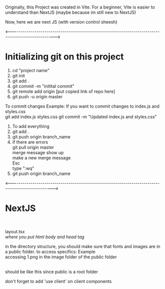 Originally, this Project was created in Vite. For a beginner, Vite is easier to understand than NextJS (maybe because im still new to NextJS)

Now, here we are next JS (with version control sheesh)

<---------------------------------------------------------------------------------------------------->

<h1>Initializing git on this project</h1>

1. cd "project name" <br />
2. git init <br />
3. git add . <br />
4. git commit -m "initital commit" <br />
5. git remote add origin [put copied link of repo here] <br />
6. git push -u origin master <br />


To commit changes Example: If you want to commit changes to index.js and styles.css <br />
git add index.js styles.css git commit -m "Updated index.js and styles.css" <br />

1. To add everything <br />
2. git add . <br />
3. git push origin branch_name <br />
4. if there are errors <br />
      git pull origin master <br />
      merge message show up <br />
      make a new merge message <br />
      Esc <br />
      type ":wq" <br />
5. git push origin branch_name <br />

<--------------------------------------------------------------------------------------------------->

<h1>NextJS</h1> <br />

layout.tsx <br />
    <i>where you put html body and head tag</i>

in the directory structure, you should make sure that fonts and images are in a public folder. to access specifics:
Example <br />
  accessing 1.png in the image folder of the public folder <br />
  <link rel="icon" href="/images/1.png"> <br />
  should be like this since public is a root folder <br />

don't forget to add 'use client' on client components <br />
